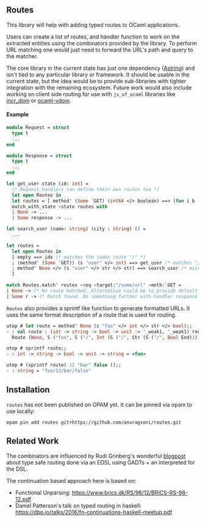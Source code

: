 ## Routes

This library will help with adding typed routes to OCaml applications.

Users can create a list of routes, and handler function to work
on the extracted entities using the combinators provided by
the library. To perform URL matching one would just need to forward
the URL's path and query to the matcher.

The core library in the current state has just one dependency ([Astring](https://github.com/dbuenzli/astring)) and isn't tied
to any particular library or framework. It should be usable in the current state,
but the idea would be to provide sub-libraries with tighter integration with the remaining
ecosystem. Future work would also include working on client side routing for use
with `js_of_ocaml` libraries like [incr_dom](https://github.com/janestreet/incr_dom) or [ocaml-vdom](https://github.com/LexiFi/ocaml-vdom).

#### Example

```ocaml
module Request = struct
  type t
  ...
end

module Response = struct
  type t
  ...
end

let get_user state (id: int) =
  (* Request handlers can define their own routes too *)
  let open Routes in
  let routes = [ method' (Some `GET) (int64 </> boolean) ==> (fun i b () -> ... ) ] in
  match_with_state ~state routes with
  | None -> ...
  | Some response -> ...

let search_user (name: string) (city : string) () =
  ...

let routes =
  let open Routes in
  [ empty ==> idx (* matches the index route "/" *)
  ; (method' (Some `GET)) (s "user" </> int) ==> get_user (* matches "/user/<int>" *)
  ; method' None </> (s "user" </> str </> str) ==> search_user (* missing empty so it matches "/user/<str>/<str>" *)
  ]

match Routes.match' routes ~req ~target:"/some/url" ~meth:`GET =
| None -> (* No route matched. Alternative could be to provide default routes *)
| Some r -> (* Match found. Do something further with handler response *)
```

`Routes` also provides a sprintf like function to generate formatted URLs. It uses
the same format description of a route that is used for routing.

```ocaml
utop # let route = method' None (s "foo" </> int </> str </> bool);;
- : val route : (int -> string -> bool -> unit -> '_weak1, '_weak1) route =
  Route (None, S ("foo", S ("/", Int (S ("/", Str (S ("/", Bool End)))))))

utop # sprintf route;;
- : int -> string -> bool -> unit -> string = <fun>

utop # (sprintf route) 12 "bar" false ();;
- : string = "foo/12/bar/false"
```

## Installation

`routes` has not been published on OPAM yet. It can be pinned via opam
to use locally:

```
opam pin add routes git+https://github.com/anuragsoni/routes.git
```

## Related Work

The combinators are influenced by Rudi Grinberg's wonderful [blogpost](http://rgrinberg.com/posts/primitive-type-safe-routing/) about
type safe routing done via an EDSL using GADTs + an interpreted for the DSL.

The continuation based approach here is based on:
* Functional Unparsing: https://www.brics.dk/RS/98/12/BRICS-RS-98-12.pdf
* Daniel Patterson's talk on typed routing in haskell: https://dbp.io/talks/2016/fn-continuations-haskell-meetup.pdf
